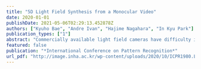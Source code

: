 ```yaml
---
title: "5D Light Field Synthesis from a Monocular Video"
date: 2020-01-01
publishDate: 2021-05-06T02:29:13.452878Z
authors: ["Kyuho Bae", "Andre Ivan", "Hajime Nagahara", "In Kyu Park"]
publication_types: ["1"]
abstract: "Commercially available light field cameras have difficulty in capturing 5D (4D + time) light field videos. They can only capture still light field images or are excessively expensive for normal users to capture the light field video. To tackle this problem, we propose a deep learning-based method for synthesizing a light field video from a monocular video. We propose a new synthetic light field video dataset that renders photorealistic scenes using Unreal Engine because no light field video dataset is available. The proposed deep learning framework synthesizes the light field video with a full set (9x9) of sub-aperture images from a normal monocular video. The proposed network consists of three sub-networks, namely, feature extraction, 5D light field video synthesis, and temporal consistency refinement. Experimental results show that our model can successfully synthesize the light field video for synthetic and real scenes and outperforms the previous frame-by-frame method quantitatively and qualitatively."
featured: false
publication: "*International Conference on Pattern Recognition*"
url_pdf: "http://image.inha.ac.kr/wp-content/uploads/2020/10/ICPR1980.L1u63.pdf"
---
```


